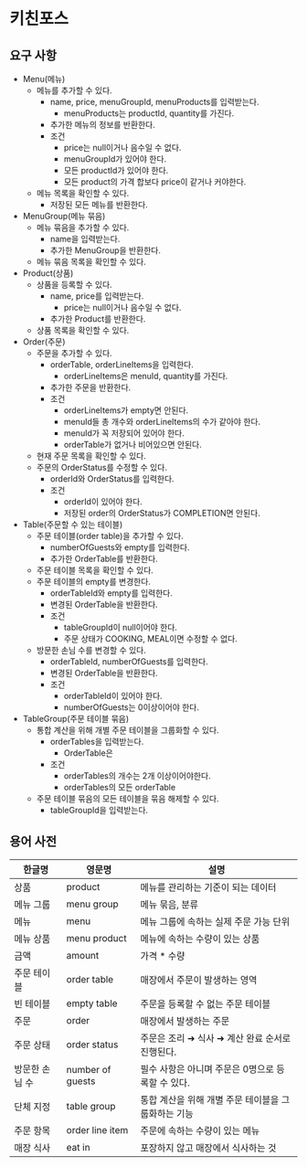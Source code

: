 # 키친포스

## 요구 사항

- Menu(메뉴)
  - 메뉴를 추가할 수 있다.
    - name, price, menuGroupId, menuProducts를 입력받는다.
      - menuProducts는 productId, quantity를 가진다.
    - 추가한 메뉴의 정보를 반환한다.
    - 조건
      - price는 null이거나 음수일 수 없다.
      - menuGroupId가 있어야 한다. 
      - 모든 productId가 있어야 한다.
      - 모든 product의 가격 합보다 price이 같거나 커야한다.
  - 메뉴 목록을 확인할 수 있다.
    - 저장된 모든 메뉴를 반환한다.
- MenuGroup(메뉴 묶음)
  - 메뉴 묶음을 추가할 수 있다.
    - name을 입력받는다.
    - 추가한 MenuGroup을 반환한다.
  - 메뉴 묶음 목록을 확인할 수 있다.
- Product(상품)
  - 상품을 등록할 수 있다.
    - name, price를 입력받는다.
      - price는 null이거나 음수일 수 없다.
    - 추가한 Product를 반환한다.
  - 상품 목록을 확인할 수 있다.
- Order(주문)
  - 주문을 추가할 수 있다.
    - orderTable, orderLineItems을 입력한다. 
      - orderLineItems은 menuId, quantity를 가진다.
    - 추가한 주문을 반환한다.
    - 조건
      - orderLineItems가 empty면 안된다.
      - menuId들 총 개수와 orderLineItems의 수가 같아야 한다.
      - menuId가 꼭 저장되어 있어야 한다.
      - orderTable가 없거나 비어있으면 안된다. 
  - 현재 주문 목록을 확인할 수 있다. 
  - 주문의 OrderStatus를 수정할 수 있다.
    - orderId와 OrderStatus를 입력한다.
    - 조건
      - orderId이 있어야 한다.
      - 저장된 order의 OrderStatus가 COMPLETION면 안된다.
- Table(주문할 수 있는 테이블)
  - 주문 테이블(order table)을 추가할 수 있다.
    - numberOfGuests와 empty를 입력한다.
    - 추가한 OrderTable를 반환한다.
  - 주문 테이블 목록을 확인할 수 있다.
  - 주문 테이블의 empty를 변경한다.
    - orderTableId와 empty를 입력한다.
    - 변경된 OrderTable을 반환한다.
    - 조건
      - tableGroupId이 null이어야 한다.
      - 주문 상태가 COOKING, MEAL이면 수정할 수 없다.
  - 방문한 손님 수를 변경할 수 있다.
    - orderTableId, numberOfGuests를 입력한다.
    - 변경된 OrderTable을 반환한다.
    - 조건
      - orderTableId이 있어야 한다.
      - numberOfGuests는 0이상이어야 한다.
- TableGroup(주문 테이블 묶음)
  - 통합 계산을 위해 개별 주문 테이블을 그룹화할 수 있다.
    - orderTables을 입력받는다.
      - OrderTable은 
    - 조건
      - orderTables의 개수는 2개 이상이어야한다.
      - orderTables의 모든 orderTable
  - 주문 테이블 묶음의 모든 테이블을 묶음 해제할 수 있다. 
    - tableGroupId을 입력받는다. 

## 용어 사전

| 한글명 | 영문명 | 설명 |
| --- | --- | --- |
| 상품 | product | 메뉴를 관리하는 기준이 되는 데이터 |
| 메뉴 그룹 | menu group | 메뉴 묶음, 분류 |
| 메뉴 | menu | 메뉴 그룹에 속하는 실제 주문 가능 단위 |
| 메뉴 상품 | menu product | 메뉴에 속하는 수량이 있는 상품 |
| 금액 | amount | 가격 * 수량 |
| 주문 테이블 | order table | 매장에서 주문이 발생하는 영역 |
| 빈 테이블 | empty table | 주문을 등록할 수 없는 주문 테이블 |
| 주문 | order | 매장에서 발생하는 주문 |
| 주문 상태 | order status | 주문은 조리 ➜ 식사 ➜ 계산 완료 순서로 진행된다. |
| 방문한 손님 수 | number of guests | 필수 사항은 아니며 주문은 0명으로 등록할 수 있다. |
| 단체 지정 | table group | 통합 계산을 위해 개별 주문 테이블을 그룹화하는 기능 |
| 주문 항목 | order line item | 주문에 속하는 수량이 있는 메뉴 |
| 매장 식사 | eat in | 포장하지 않고 매장에서 식사하는 것 |
